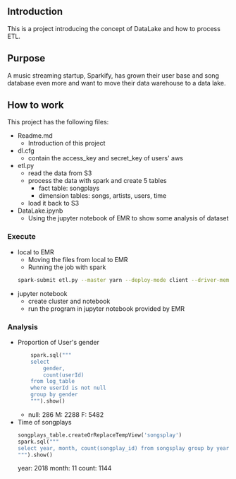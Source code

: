 ## Introduction
This is a project introducing the concept of DataLake and how to process ETL.
## Purpose
A music streaming startup, Sparkify, has grown their user base and song database even more and want to move their data warehouse to a data lake. 
## How to work
This project has the following files:
- Readme.md
    - Introduction of this project
- dl.cfg
    - contain the access_key and secret_key of users' aws
- etl.py
    - read the data from S3
    - process the data with spark and create 5 tables
        - fact table: songplays
        - dimension tables: songs, artists, users, time
    - load it back to S3
- DataLake.ipynb
    - Using the jupyter notebook of EMR to show some analysis of dataset
### Execute
- local to EMR
    - Moving the files from local to EMR
    - Running the job with spark
    ``` bash
    spark-submit etl.py --master yarn --deploy-mode client --driver-memory 4g --num-executors 2 --executor-memory 2g --executor-core 2
    ```
- jupyter notebook
    - create cluster and notebook
    - run the program in jupyter notebook provided by EMR
### Analysis
- Proportion of User's gender
    ``` python
        spark.sql("""
        select
            gender,
            count(userId)
        from log_table
        where userId is not null
        group by gender
        """).show()
    ```
    - null: 286  M: 2288  F: 5482
- Time of songplays
    ```python
    songplays_table.createOrReplaceTempView('songsplay')
    spark.sql("""
    select year, month, count(songplay_id) from songsplay group by year, month
    """).show()
    ```
    year: 2018 month: 11 count: 1144


